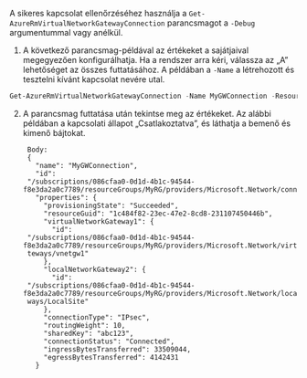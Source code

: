 A sikeres kapcsolat ellenőrzéséhez használja a `Get-AzureRmVirtualNetworkGatewayConnection` parancsmagot a `-Debug` argumentummal vagy anélkül. 

1. A következő parancsmag-példával az értékeket a sajátjaival megegyezően konfigurálhatja. Ha a rendszer arra kéri, válassza az „A” lehetőséget az összes futtatásához. A példában a `-Name` a létrehozott és tesztelni kívánt kapcsolat nevére utal.

  ```powershell
  Get-AzureRmVirtualNetworkGatewayConnection -Name MyGWConnection -ResourceGroupName MyRG
  ```
2. A parancsmag futtatása után tekintse meg az értékeket. Az alábbi példában a kapcsolati állapot „Csatlakoztatva”, és láthatja a bemenő és kimenő bájtokat.
   
        Body:
        {
          "name": "MyGWConnection",
          "id":
        "/subscriptions/086cfaa0-0d1d-4b1c-94544-f8e3da2a0c7789/resourceGroups/MyRG/providers/Microsoft.Network/connections/MyGWConnection",
          "properties": {
            "provisioningState": "Succeeded",
            "resourceGuid": "1c484f82-23ec-47e2-8cd8-231107450446b",
            "virtualNetworkGateway1": {
              "id":
        "/subscriptions/086cfaa0-0d1d-4b1c-94544-f8e3da2a0c7789/resourceGroups/MyRG/providers/Microsoft.Network/virtualNetworkGa
        teways/vnetgw1"
            },
            "localNetworkGateway2": {
              "id":
        "/subscriptions/086cfaa0-0d1d-4b1c-94544-f8e3da2a0c7789/resourceGroups/MyRG/providers/Microsoft.Network/localNetworkGate
        ways/LocalSite"
            },
            "connectionType": "IPsec",
            "routingWeight": 10,
            "sharedKey": "abc123",
            "connectionStatus": "Connected",
            "ingressBytesTransferred": 33509044,
            "egressBytesTransferred": 4142431
          }

